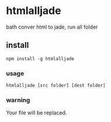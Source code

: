 # htmlalljade

bath conver html to jade, run all folder

## install

```
npm install -g htmlalljade
```

### usage

```
htmlalljade [src folder] [dest folder]
```

### warning

Your file will be replaced.